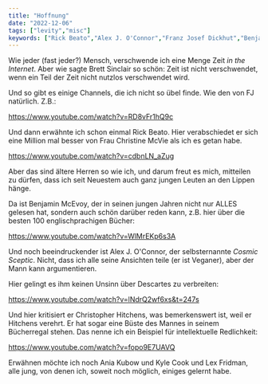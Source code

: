 ```yaml
---
title: "Hoffnung"
date: "2022-12-06"
tags: ["levity","misc"]
keywords: ["Rick Beato","Alex J. O'Connor","Franz Josef Dickhut","Benjamin McEvoy","Ania Kubow","Lex Fridman","Kyle Cook"]
---
```


Wie jeder (fast jeder?) Mensch, verschwende ich eine Menge Zeit *in the Internet*. Aber wie sagte Brett Sinclair so schön: Zeit ist nicht verschwendet, wenn ein Teil der Zeit nicht nutzlos verschwendet wird.

Und so gibt es einige Channels, die ich nicht so übel finde. Wie den von FJ natürlich. Z.B.:

https://www.youtube.com/watch?v=RD8vFr1hQ9c

Und dann erwähnte ich schon einmal Rick Beato. Hier verabschiedet er sich eine Million mal besser von Frau Christine McVie als ich es getan habe.

https://www.youtube.com/watch?v=cdbnLN_aZug


Aber das sind ältere Herren so wie ich, und darum freut es mich, mitteilen zu dürfen, dass ich seit Neuestem auch ganz jungen Leuten an den Lippen hänge. 

Da ist Benjamin McEvoy, der in seinen jungen Jahren nicht nur ALLES gelesen hat, sondern auch schön darüber reden kann, z.B. hier über die besten 100 englischprachigen Bücher:

https://www.youtube.com/watch?v=WlMrEKp6s3A

Und noch beeindruckender ist Alex J. O'Connor, der selbsternannte *Cosmic Sceptic*. Nicht, dass ich alle seine Ansichten teile (er ist Veganer), aber der Mann kann argumentieren.

Hier gelingt es ihm keinen Unsinn über Descartes zu verbreiten:

https://www.youtube.com/watch?v=lNdrQ2wf6xs&t=247s


Und hier kritisiert er Christopher Hitchens, was bemerkenswert ist, weil er Hitchens verehrt. Er hat sogar eine Büste des Mannes in seinem Bücherregal stehen. Das nenne ich ein Beispiel für intellektuelle Redlichkeit:

https://www.youtube.com/watch?v=fopo9E7UAVQ



Erwähnen möchte ich noch Ania Kubow und Kyle Cook und Lex Fridman, alle jung, von denen ich, soweit noch möglich, einiges gelernt habe.




